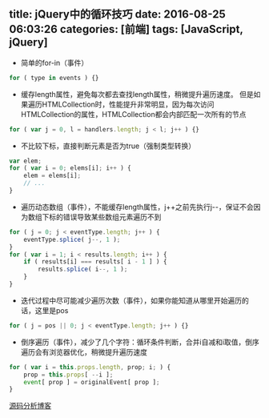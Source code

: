 title: jQuery中的循环技巧
date: 2016-08-25 06:03:26
categories: [前端]
tags: [JavaScript, jQuery]
---


- 简单的for-in（事件）
```javascript
for ( type in events ) {}
```

- 缓存length属性，避免每次都去查找length属性，稍微提升遍历速度。
    但是如果遍历HTMLCollection时，性能提升非常明显，因为每次访问HTMLCollection的属性，HTMLCollection都会内部匹配一次所有的节点  
```javascript
for ( var j = 0, l = handlers.length; j < l; j++ ) {}
```

- 不比较下标，直接判断元素是否为true（强制类型转换）
```javascript
var elem;
for ( var i = 0; elems[i]; i++ ) {
	elem = elems[i];
	// ...
}
```
<!-- more -->
- 遍历动态数组（事件），不能缓存length属性，j++之前先执行j--，保证不会因为数组下标的错误导致某些数组元素遍历不到
```javascript
for ( j = 0; j < eventType.length; j++ ) {
	eventType.splice( j--, 1 );
}
for ( var i = 1; i < results.length; i++ ) {
	if ( results[i] === results[ i - 1 ] ) {
		results.splice( i--, 1 );
	}
}
```

- 迭代过程中尽可能减少遍历次数（事件），如果你能知道从哪里开始遍历的话，这里是pos
```javascript
for ( j = pos || 0; j < eventType.length; j++ ) {}
```

- 倒序遍历（事件），减少了几个字符：循环条件判断，合并i自减和i取值，倒序遍历会有浏览器优化，稍微提升遍历速度
```javascript
for ( var i = this.props.length, prop; i; ) {
	prop = this.props[ --i ];
	event[ prop ] = originalEvent[ prop ];
}
```

[源码分析博客](http://www.cnblogs.com/nuysoft/archive/2011/11/14/2248023.html)